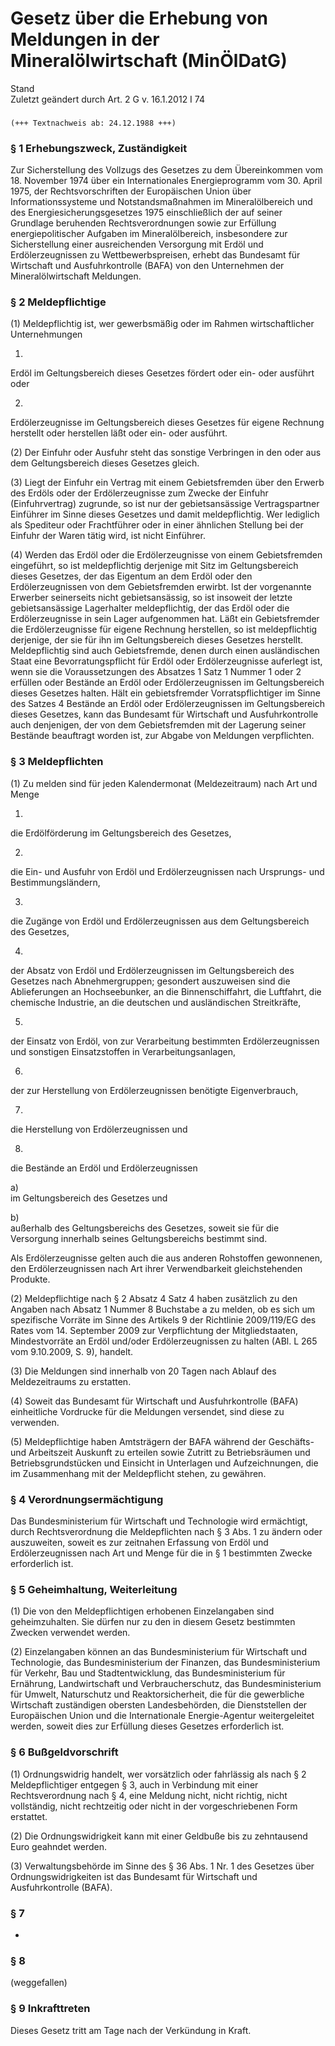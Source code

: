 Gesetz über die Erhebung von Meldungen in der Mineralölwirtschaft (MinÖlDatG)
=============================================================================

Stand  
Zuletzt geändert durch Art. 2 G v. 16.1.2012 I 74

### 

```
(+++ Textnachweis ab: 24.12.1988 +++)
```

### § 1 Erhebungszweck, Zuständigkeit

Zur Sicherstellung des Vollzugs des Gesetzes zu dem Übereinkommen vom 18. November 1974 über ein Internationales Energieprogramm vom 30. April 1975, der Rechtsvorschriften der Europäischen Union über Informationssysteme und Notstandsmaßnahmen im Mineralölbereich und des Energiesicherungsgesetzes 1975 einschließlich der auf seiner Grundlage beruhenden Rechtsverordnungen sowie zur Erfüllung energiepolitischer Aufgaben im Mineralölbereich, insbesondere zur Sicherstellung einer ausreichenden Versorgung mit Erdöl und Erdölerzeugnissen zu Wettbewerbspreisen, erhebt das Bundesamt für Wirtschaft und Ausfuhrkontrolle (BAFA) von den Unternehmen der Mineralölwirtschaft Meldungen.

### § 2 Meldepflichtige

(1) Meldepflichtig ist, wer gewerbsmäßig oder im Rahmen wirtschaftlicher Unternehmungen

1.  
Erdöl im Geltungsbereich dieses Gesetzes fördert oder ein- oder ausführt oder

2.  
Erdölerzeugnisse im Geltungsbereich dieses Gesetzes für eigene Rechnung herstellt oder herstellen läßt oder ein- oder ausführt.

(2) Der Einfuhr oder Ausfuhr steht das sonstige Verbringen in den oder aus dem Geltungsbereich dieses Gesetzes gleich.

(3) Liegt der Einfuhr ein Vertrag mit einem Gebietsfremden über den Erwerb des Erdöls oder der Erdölerzeugnisse zum Zwecke der Einfuhr (Einfuhrvertrag) zugrunde, so ist nur der gebietsansässige Vertragspartner Einführer im Sinne dieses Gesetzes und damit meldepflichtig. Wer lediglich als Spediteur oder Frachtführer oder in einer ähnlichen Stellung bei der Einfuhr der Waren tätig wird, ist nicht Einführer.

(4) Werden das Erdöl oder die Erdölerzeugnisse von einem Gebietsfremden eingeführt, so ist meldepflichtig derjenige mit Sitz im Geltungsbereich dieses Gesetzes, der das Eigentum an dem Erdöl oder den Erdölerzeugnissen von dem Gebietsfremden erwirbt. Ist der vorgenannte Erwerber seinerseits nicht gebietsansässig, so ist insoweit der letzte gebietsansässige Lagerhalter meldepflichtig, der das Erdöl oder die Erdölerzeugnisse in sein Lager aufgenommen hat. Läßt ein Gebietsfremder die Erdölerzeugnisse für eigene Rechnung herstellen, so ist meldepflichtig derjenige, der sie für ihn im Geltungsbereich dieses Gesetzes herstellt. Meldepflichtig sind auch Gebietsfremde, denen durch einen ausländischen Staat eine Bevorratungspflicht für Erdöl oder Erdölerzeugnisse auferlegt ist, wenn sie die Voraussetzungen des Absatzes 1 Satz 1 Nummer 1 oder 2 erfüllen oder Bestände an Erdöl oder Erdölerzeugnissen im Geltungsbereich dieses Gesetzes halten. Hält ein gebietsfremder Vorratspflichtiger im Sinne des Satzes 4 Bestände an Erdöl oder Erdölerzeugnissen im Geltungsbereich dieses Gesetzes, kann das Bundesamt für Wirtschaft und Ausfuhrkontrolle auch denjenigen, der von dem Gebietsfremden mit der Lagerung seiner Bestände beauftragt worden ist, zur Abgabe von Meldungen verpflichten.

### § 3 Meldepflichten

(1) Zu melden sind für jeden Kalendermonat (Meldezeitraum) nach Art und Menge

1.  
die Erdölförderung im Geltungsbereich des Gesetzes,

2.  
die Ein- und Ausfuhr von Erdöl und Erdölerzeugnissen nach Ursprungs- und Bestimmungsländern,

3.  
die Zugänge von Erdöl und Erdölerzeugnissen aus dem Geltungsbereich des Gesetzes,

4.  
der Absatz von Erdöl und Erdölerzeugnissen im Geltungsbereich des Gesetzes nach Abnehmergruppen; gesondert auszuweisen sind die Ablieferungen an Hochseebunker, an die Binnenschiffahrt, die Luftfahrt, die chemische Industrie, an die deutschen und ausländischen Streitkräfte,

5.  
der Einsatz von Erdöl, von zur Verarbeitung bestimmten Erdölerzeugnissen und sonstigen Einsatzstoffen in Verarbeitungsanlagen,

6.  
der zur Herstellung von Erdölerzeugnissen benötigte Eigenverbrauch,

7.  
die Herstellung von Erdölerzeugnissen und

8.  
die Bestände an Erdöl und Erdölerzeugnissen

a)  
im Geltungsbereich des Gesetzes und

b)  
außerhalb des Geltungsbereichs des Gesetzes, soweit sie für die Versorgung innerhalb seines Geltungsbereichs bestimmt sind.

Als Erdölerzeugnisse gelten auch die aus anderen Rohstoffen gewonnenen, den Erdölerzeugnissen nach Art ihrer Verwendbarkeit gleichstehenden Produkte.

(2) Meldepflichtige nach § 2 Absatz 4 Satz 4 haben zusätzlich zu den Angaben nach Absatz 1 Nummer 8 Buchstabe a zu melden, ob es sich um spezifische Vorräte im Sinne des Artikels 9 der Richtlinie 2009/119/EG des Rates vom 14. September 2009 zur Verpflichtung der Mitgliedstaaten, Mindestvorräte an Erdöl und/oder Erdölerzeugnissen zu halten (ABl. L 265 vom 9.10.2009, S. 9), handelt.

(3) Die Meldungen sind innerhalb von 20 Tagen nach Ablauf des Meldezeitraums zu erstatten.

(4) Soweit das Bundesamt für Wirtschaft und Ausfuhrkontrolle (BAFA) einheitliche Vordrucke für die Meldungen versendet, sind diese zu verwenden.

(5) Meldepflichtige haben Amtsträgern der BAFA während der Geschäfts- und Arbeitszeit Auskunft zu erteilen sowie Zutritt zu Betriebsräumen und Betriebsgrundstücken und Einsicht in Unterlagen und Aufzeichnungen, die im Zusammenhang mit der Meldepflicht stehen, zu gewähren.

### § 4 Verordnungsermächtigung

Das Bundesministerium für Wirtschaft und Technologie wird ermächtigt, durch Rechtsverordnung die Meldepflichten nach § 3 Abs. 1 zu ändern oder auszuweiten, soweit es zur zeitnahen Erfassung von Erdöl und Erdölerzeugnissen nach Art und Menge für die in § 1 bestimmten Zwecke erforderlich ist.

### § 5 Geheimhaltung, Weiterleitung

(1) Die von den Meldepflichtigen erhobenen Einzelangaben sind geheimzuhalten. Sie dürfen nur zu den in diesem Gesetz bestimmten Zwecken verwendet werden.

(2) Einzelangaben können an das Bundesministerium für Wirtschaft und Technologie, das Bundesministerium der Finanzen, das Bundesministerium für Verkehr, Bau und Stadtentwicklung, das Bundesministerium für Ernährung, Landwirtschaft und Verbraucherschutz, das Bundesministerium für Umwelt, Naturschutz und Reaktorsicherheit, die für die gewerbliche Wirtschaft zuständigen obersten Landesbehörden, die Dienststellen der Europäischen Union und die Internationale Energie-Agentur weitergeleitet werden, soweit dies zur Erfüllung dieses Gesetzes erforderlich ist.

### § 6 Bußgeldvorschrift

(1) Ordnungswidrig handelt, wer vorsätzlich oder fahrlässig als nach § 2 Meldepflichtiger entgegen § 3, auch in Verbindung mit einer Rechtsverordnung nach § 4, eine Meldung nicht, nicht richtig, nicht vollständig, nicht rechtzeitig oder nicht in der vorgeschriebenen Form erstattet.

(2) Die Ordnungswidrigkeit kann mit einer Geldbuße bis zu zehntausend Euro geahndet werden.

(3) Verwaltungsbehörde im Sinne des § 36 Abs. 1 Nr. 1 des Gesetzes über Ordnungswidrigkeiten ist das Bundesamt für Wirtschaft und Ausfuhrkontrolle (BAFA).

### § 7

-

### § 8

(weggefallen)

### § 9 Inkrafttreten

Dieses Gesetz tritt am Tage nach der Verkündung in Kraft.
